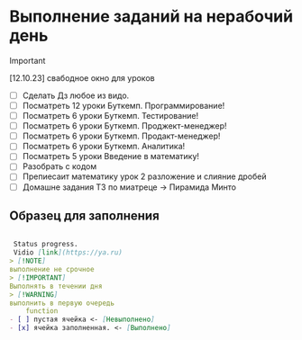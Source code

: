# Выполнение заданий на нерабочий день

> [!IMPORTANT]
[12.10.23] свабодное окно для уроков

- [ ] Сделать Дз любое из видо.
- [ ] Посматреть 12 уроки Буткемп. Программирование!
- [ ] Посматреть 6 уроки Буткемп. Тестирование!
- [ ] Посматреть 6 уроки Буткемп. Проджект-менеджер!
- [ ] Посматреть 6 уроки Буткемп. Продакт-менеджер!
- [ ] Посматреть 6 уроки Буткемп. Аналитика!
- [ ] Посматреть 5 уроки Введение в математику!
- [ ] Разобрать с кодом
- [ ] Препиесаит математику урок 2 разложение и слияние дробей
- [ ] Домашне задания Т3 по  миатреце -> Пирамида Минто

## Образец для заполнения

```md

 Status progress. 
 Vidio [link](https://ya.ru)
> [!NOTE]
выполнение не срочное 
> [!IMPORTANT]
Выполнять в течении дня
> [!WARNING]
выполнить в первую очередь
    function
- [ ] пустая ячейка <- [Невыполнено]
- [x] ячейка заполненная. <- [Выполнено]

```
